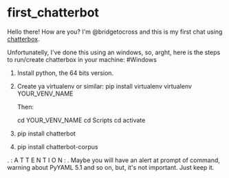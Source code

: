 # first_chatterbot


Hello there! How are you?
I'm @bridgetocross and this is my first chat using <a href="https://chatterbot.readthedocs.io/en/stable/">chatterbox</a>.

Unfortunatelly, I've done this using an windows, so, arght, here is the steps to run/create chatterbox in your machine:
#Windows
1. Install python, the 64 bits version.
2. Create ya virtualenv or similar:
    pip install virtualenv
    virtualenv YOUR_VENV_NAME

    Then:

    cd YOUR_VENV_NAME
    cd Scripts
    cd activate
3. pip install chatterbot
4. pip install chatterbot-corpus

. : A T T E N T I O N : .
Maybe you will have an alert at prompt of command, warning about PyYAML 5.1 and so on, but, it's not important. Just keep it.